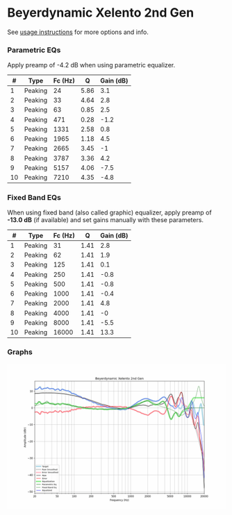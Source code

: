 # Beyerdynamic Xelento 2nd Gen
See [usage instructions](https://github.com/jaakkopasanen/AutoEq#usage) for more options and info.

### Parametric EQs
Apply preamp of -4.2 dB when using parametric equalizer.

|   # | Type    |   Fc (Hz) |    Q |   Gain (dB) |
|-----|---------|-----------|------|-------------|
|   1 | Peaking |        24 | 5.86 |         3.1 |
|   2 | Peaking |        33 | 4.64 |         2.8 |
|   3 | Peaking |        63 | 0.85 |         2.5 |
|   4 | Peaking |       471 | 0.28 |        -1.2 |
|   5 | Peaking |      1331 | 2.58 |         0.8 |
|   6 | Peaking |      1965 | 1.18 |         4.5 |
|   7 | Peaking |      2665 | 3.45 |        -1   |
|   8 | Peaking |      3787 | 3.36 |         4.2 |
|   9 | Peaking |      5157 | 4.06 |        -7.5 |
|  10 | Peaking |      7210 | 4.35 |        -4.8 |

### Fixed Band EQs
When using fixed band (also called graphic) equalizer, apply preamp of **-13.0 dB** (if available) and set gains manually with these parameters.

|   # | Type    |   Fc (Hz) |    Q |   Gain (dB) |
|-----|---------|-----------|------|-------------|
|   1 | Peaking |        31 | 1.41 |         2.8 |
|   2 | Peaking |        62 | 1.41 |         1.9 |
|   3 | Peaking |       125 | 1.41 |         0.1 |
|   4 | Peaking |       250 | 1.41 |        -0.8 |
|   5 | Peaking |       500 | 1.41 |        -0.8 |
|   6 | Peaking |      1000 | 1.41 |        -0.4 |
|   7 | Peaking |      2000 | 1.41 |         4.8 |
|   8 | Peaking |      4000 | 1.41 |        -0   |
|   9 | Peaking |      8000 | 1.41 |        -5.5 |
|  10 | Peaking |     16000 | 1.41 |        13.3 |

### Graphs
![](./Beyerdynamic%20Xelento%202nd%20Gen.png)
